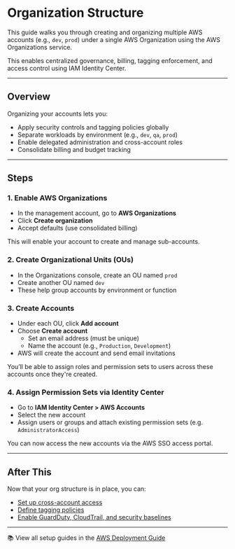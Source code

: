 # Organization Structure

This guide walks you through creating and organizing multiple AWS accounts (e.g., `dev`, `prod`) under a single AWS Organization using the AWS Organizations service.

This enables centralized governance, billing, tagging enforcement, and access control using IAM Identity Center.

---

## Overview

Organizing your accounts lets you:

- Apply security controls and tagging policies globally
- Separate workloads by environment (e.g., `dev`, `qa`, `prod`)
- Enable delegated administration and cross-account roles
- Consolidate billing and budget tracking

---

## Steps

### 1. Enable AWS Organizations

- In the management account, go to **AWS Organizations**
- Click **Create organization**
- Accept defaults (use consolidated billing)

This will enable your account to create and manage sub-accounts.

### 2. Create Organizational Units (OUs)

- In the Organizations console, create an OU named `prod`
- Create another OU named `dev`
- These help group accounts by environment or function

### 3. Create Accounts

- Under each OU, click **Add account**
- Choose **Create account**
  - Set an email address (must be unique)
  - Name the account (e.g., `Production`, `Development`)
- AWS will create the account and send email invitations

You’ll be able to assign roles and permission sets to users across these accounts once they're created.

### 4. Assign Permission Sets via Identity Center

- Go to **IAM Identity Center > AWS Accounts**
- Select the new account
- Assign users or groups and attach existing permission sets (e.g. `AdministratorAccess`)

You can now access the new accounts via the AWS SSO access portal.

---

## After This

Now that your org structure is in place, you can:

- [Set up cross-account access](../cross-account-access/README.md)
- [Define tagging policies](../tagging-policy/README.md)
- [Enable GuardDuty, CloudTrail, and security baselines](../security-baseline/README.md)

---

📚 View all setup guides in the [AWS Deployment Guide](../README.md)
